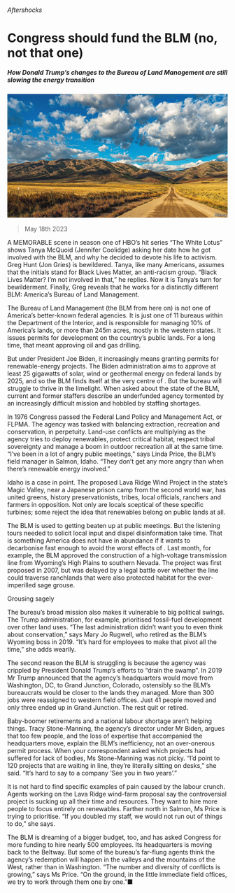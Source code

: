###### Aftershocks

# Congress should fund the BLM (no, not that one) 

##### How Donald Trump’s changes to the Bureau of Land Management are still slowing the energy transition 

![image](images/20230520_USP004.jpg) 

> May 18th 2023 

A MEMORABLE scene in season one of HBO’s hit series “The White Lotus” shows Tanya McQuoid (Jennifer Coolidge) asking her date how he got involved with the BLM, and why he decided to devote his life to activism. Greg Hunt (Jon Gries) is bewildered. Tanya, like many Americans, assumes that the initials stand for Black Lives Matter, an anti-racism group. “Black Lives Matter? I’m not involved in that,” he replies. Now it is Tanya’s turn for bewilderment. Finally, Greg reveals that he works for a distinctly different BLM: America’s Bureau of Land Management. 

The Bureau of Land Management (the BLM from here on) is not one of America’s better-known federal agencies. It is just one of 11 bureaus within the Department of the Interior, and is responsible for managing 10% of America’s lands, or more than 245m acres, mostly in the western states. It issues permits for development on the country’s public lands. For a long time, that meant approving oil and gas drilling. 

But under President Joe Biden, it increasingly means granting permits for renewable-energy projects. The Biden administration aims to approve at least 25 gigawatts of solar, wind or geothermal energy on federal lands by 2025, and so the BLM finds itself at the very centre of . But the bureau will struggle to thrive in the limelight. When asked about the state of the BLM, current and former staffers describe an underfunded agency tormented by an increasingly difficult mission and hobbled by staffing shortages. 

In 1976 Congress passed the Federal Land Policy and Management Act, or FLPMA. The agency was tasked with balancing extraction, recreation and conservation, in perpetuity. Land-use conflicts are multiplying as the agency tries to deploy renewables, protect critical habitat, respect tribal sovereignty and manage a boom in outdoor recreation all at the same time. “I’ve been in a lot of angry public meetings,” says Linda Price, the BLM’s field manager in Salmon, Idaho. “They don’t get any more angry than when there’s renewable energy involved.” 

Idaho is a case in point. The proposed Lava Ridge Wind Project in the state’s Magic Valley, near a Japanese prison camp from the second world war, has united greens, history preservationists, tribes, local officials, ranchers and farmers in opposition. Not only are locals sceptical of these specific turbines; some reject the idea that renewables belong on public lands at all. 

The BLM is used to getting beaten up at public meetings. But the listening tours needed to solicit local input and dispel disinformation take time. That is something America does not have in abundance if it wants to decarbonise fast enough to avoid the worst effects of . Last month, for example, the BLM approved the construction of a high-voltage transmission line from Wyoming’s High Plains to southern Nevada. The project was first proposed in 2007, but was delayed by a legal battle over whether the line could traverse ranchlands that were also protected habitat for the ever-imperilled sage grouse. 

Grousing sagely

The bureau’s broad mission also makes it vulnerable to big political swings. The Trump administration, for example, prioritised fossil-fuel development over other land uses. “The last administration didn’t want you to even think about conservation,” says Mary Jo Rugwell, who retired as the BLM’s Wyoming boss in 2019. “It’s hard for employees to make that pivot all the time,” she adds wearily. 

The second reason the BLM is struggling is because the agency was crippled by President Donald Trump’s efforts to “drain the swamp”. In 2019 Mr Trump announced that the agency’s headquarters would move from Washington, DC, to Grand Junction, Colorado, ostensibly so the BLM’s bureaucrats would be closer to the lands they managed. More than 300 jobs were reassigned to western field offices. Just 41 people moved and only three ended up in Grand Junction. The rest quit or retired. 

Baby-boomer retirements and a national labour shortage aren’t helping things. Tracy Stone-Manning, the agency’s director under Mr Biden, argues that too few people, and the loss of expertise that accompanied the headquarters move, explain the BLM’s inefficiency, not an over-onerous permit process. When your correspondent asked which projects had suffered for lack of bodies, Ms Stone-Manning was not picky. “I’d point to 120 projects that are waiting in line, they’re literally sitting on desks,” she said. “It’s hard to say to a company ‘See you in two years’.” 

It is not hard to find specific examples of pain caused by the labour crunch. Agents working on the Lava Ridge wind-farm proposal say the controversial project is sucking up all their time and resources. They want to hire more people to focus entirely on renewables. Farther north in Salmon, Ms Price is trying to prioritise. “If you doubled my staff, we would not run out of things to do,” she says. 

The BLM is dreaming of a bigger budget, too, and has asked Congress for more funding to hire nearly 500 employees. Its headquarters is moving back to the Beltway. But some of the bureau’s far-flung agents think the agency’s redemption will happen in the valleys and the mountains of the West, rather than in Washington. “The number and diversity of conflicts is growing,” says Ms Price. “On the ground, in the little immediate field offices, we try to work through them one by one.”■


